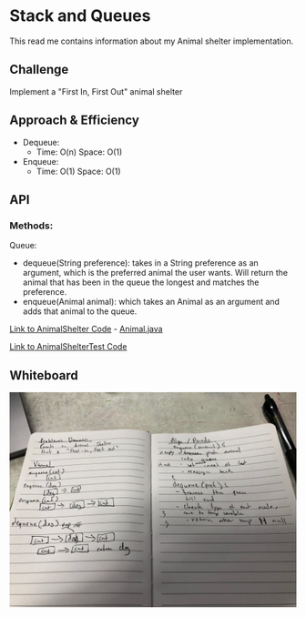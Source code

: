 # Stack and Queues
This read me contains information about my Animal shelter implementation.

## Challenge
Implement a "First In, First Out" animal shelter

## Approach & Efficiency
 * Dequeue: 
     * Time: O(n) Space: O(1)
 * Enqueue: 
     * Time: O(1) Space: O(1) 

## API
  ### Methods:
Queue:
* dequeue(String preference): takes in a String preference as an argument, which is the preferred animal the user wants. Will return the animal that has been in the queue the longest and matches the preference.
* enqueue(Animal animal): which takes an Animal as an argument and adds that animal to the queue.


[Link to AnimalShelter Code](../src/main/java/challenges/fifoAnimalShelter/AnimalShelter.java)
       - [Animal.java](../src/main/java/challenges/fifoAnimalShelter/Animal.java)

[Link to AnimalShelterTest Code](../src/test/java/challenges/fifoAnimalShelter/AnimalShelterTest.java)

## Whiteboard
![pic](../assets/whiteboardC12.jpg)



